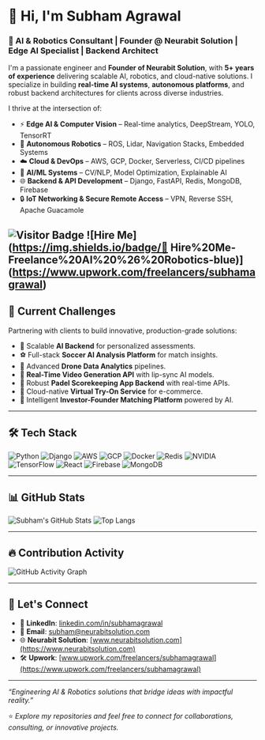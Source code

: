 # 👋 Hi, I'm Subham Agrawal

### 🚀 AI & Robotics Consultant | Founder @ Neurabit Solution | Edge AI Specialist | Backend Architect

I'm a passionate engineer and **Founder of Neurabit Solution**, with **5+ years of experience** delivering scalable AI, robotics, and cloud-native solutions. I specialize in building **real-time AI systems**, **autonomous platforms**, and robust backend architectures for clients across diverse industries.

I thrive at the intersection of:
- ⚡ **Edge AI & Computer Vision** – Real-time analytics, DeepStream, YOLO, TensorRT
- 🤖 **Autonomous Robotics** – ROS, Lidar, Navigation Stacks, Embedded Systems
- ☁️ **Cloud & DevOps** – AWS, GCP, Docker, Serverless, CI/CD pipelines
- 🧠 **AI/ML Systems** – CV/NLP, Model Optimization, Explainable AI
- 🌐 **Backend & API Development** – Django, FastAPI, Redis, MongoDB, Firebase
- 🔒 **IoT Networking & Secure Remote Access** – VPN, Reverse SSH, Apache Guacamole

![Visitor Badge](https://visitor-badge.laobi.icu/badge?page_id=subhamagrawal-neurabit)
![Hire Me](https://img.shields.io/badge/🚀 Hire%20Me-Freelance%20AI%20%26%20Robotics-blue)](https://www.upwork.com/freelancers/subhamagrawal)
---

## 🚧 Current Challenges
Partnering with clients to build innovative, production-grade solutions:

- 🌟 Scalable **AI Backend** for personalized assessments.
- ⚽ Full-stack **Soccer AI Analysis Platform** for match insights.
- 🚁 Advanced **Drone Data Analytics** pipelines.
- 🎥 **Real-Time Video Generation API** with lip-sync AI models.
- 🎾 Robust **Padel Scorekeeping App Backend** with real-time APIs.
- 👗 Cloud-native **Virtual Try-On Service** for e-commerce.
- 🤝 Intelligent **Investor-Founder Matching Platform** powered by AI.

---

## 🛠️ Tech Stack
![Python](https://img.shields.io/badge/Python-3776AB?style=flat&logo=python&logoColor=white)
![Django](https://img.shields.io/badge/Django-092E20?style=flat&logo=django&logoColor=white)
![AWS](https://img.shields.io/badge/AWS-232F3E?style=flat&logo=amazon-aws)
![GCP](https://img.shields.io/badge/GCP-4285F4?style=flat&logo=google-cloud)
![Docker](https://img.shields.io/badge/Docker-2496ED?style=flat&logo=docker&logoColor=white)
![Redis](https://img.shields.io/badge/Redis-DC382D?style=flat&logo=redis&logoColor=white)
![NVIDIA](https://img.shields.io/badge/NVIDIA-76B900?style=flat&logo=nvidia&logoColor=white)
![TensorFlow](https://img.shields.io/badge/TensorFlow-FF6F00?style=flat&logo=tensorflow&logoColor=white)
![React](https://img.shields.io/badge/React-20232A?style=flat&logo=react)
![Firebase](https://img.shields.io/badge/Firebase-FFCA28?style=flat&logo=firebase)
![MongoDB](https://img.shields.io/badge/MongoDB-47A248?style=flat&logo=mongodb)

---

## 📊 GitHub Stats

![Subham's GitHub Stats](https://github-readme-stats.vercel.app/api?username=subhamagrawal-neurabit&show_icons=true&theme=tokyonight)
![Top Langs](https://github-readme-stats.vercel.app/api/top-langs/?username=subhamagrawal-neurabit&layout=compact&theme=tokyonight)

---

## 🔥 Contribution Activity

![GitHub Activity Graph](https://github-readme-activity-graph.cyclic.app/graph?username=subhamagrawal-neurabit&theme=github-compact)

---

## 📢 Let's Connect

- 💼 **LinkedIn**: [linkedin.com/in/subhamagrawal](https://www.linkedin.com/in/subham98/)
- 📨 **Email**: subham@neurabitsolution.com
- 🌐 **Neurabit Solution**: [www.neurabitsolution.com](https://www.neurabitsolution.com)
- 🛠️ **Upwork**: [www.upwork.com/freelancers/subhamagrawal](https://www.upwork.com/freelancers/subhamagrawal)

---

_“Engineering AI & Robotics solutions that bridge ideas with impactful reality.”_

⭐ _Explore my repositories and feel free to connect for collaborations, consulting, or innovative projects._
